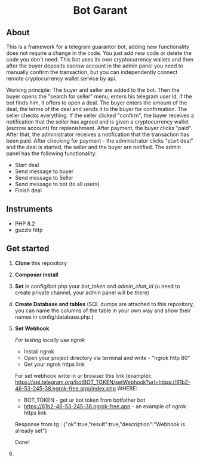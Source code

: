 <h1 align="center"><strong>Bot Garant</strong></h1>

## About
This is a framework for a telegram guarantor bot, adding new functionality does not require a change in the code. You just add new code or delete the code you don't need.
This bot uses its own cryptocurrency wallets and then after the buyer deposits escrow account in the admin panel you need to manually confirm the transaction, but you can independently connect remote cryptocurrency wallet service by api.

Working principle:
The buyer and seller are added to the bot. Then the buyer opens the "search for seller" menu, enters his telegram user id, if the bot finds him, it offers to open a deal. The buyer enters the amount of the deal, the terms of the deal and sends it to the buyer for confirmation. The seller checks everything. If the seller clicked "confirm", the buyer receives a notification that the seller has agreed and is given a cryptocurrency wallet (escrow account) for replenishment. After payment, the buyer clicks "paid". After that, the administrator receives a notification that the transaction has been paid. After checking for payment - the administrator clicks "start deal" and the deal is started, the seller and the buyer are notified.
The admin panel has the following functionality:
- Start deal
- Send message to buyer
- Send message to Seller
- Send message to bot (to all users)
- Finish deal

## Instruments

- PHP 8.2
- guzzle http

## Get started
1) **Clone** this repository
2) **Composer install**
3) **Set** in config/bot.php your *bot_token* and *admin_chat_id* (u need to create private channel, your admin panel will be there)
4) **Create Database and tables** (SQL dumps are attached to this repository, you can name the columns of the table in your own way and show their names in config/database.php.)
3) **Set Webhook**
   
   *For testing locally use ngrok*
   - Install ngrok
   - Open your project directory via terminal and write - "ngrok http 80"
   - Get your ngrok https link
   
    For set webhook write in ur browser this link (example):
https://api.telegram.org/botBOT_TOKEN/setWebhook?url=https://61b2-46-53-245-38.ngrok-free.app/index.php
    WHERE: 
    - BOT_TOKEN - get ur bot token from botfather bot
    - https://61b2-46-53-245-38.ngrok-free.app - an example of ngrok https link
   
   Response from tg : {"ok":true,"result":true,"description":"Webhook is already set"}
    
    Done!

4) 
